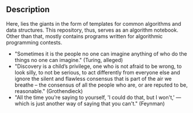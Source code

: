 ## Description
Here, lies the giants in the form of templates for common algorithms and data structures. This repository, thus, serves as an algorithm notebook. Other than that, mostly contains programs written for algorithmic programming contests.

- "Sometimes it is the people no one can imagine anything of who do the things no one can imagine." (Turing, alleged)
- "Discovery is a child’s privilege, one who is not afraid to be wrong, to look silly, to not be serious, to act differently from everyone else and ignore the silent and flawless consensus that is part of the air we breathe – the consensus of all the people who are, or are reputed to be, reasonable." (Grothendieck)
- "All the time you're saying to yourself, 'I could do that, but I won't,' — which is just another way of saying that you can't." (Feynman)

